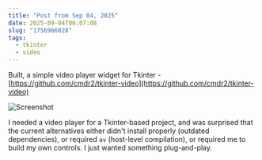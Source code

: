 ```yaml
---
title: "Post from Sep 04, 2025"
date: 2025-09-04T06:07:08
slug: "1756966028"
tags:
  - tkinter
  - video
---
```


Built, a simple video player widget for Tkinter - [https://github.com/cmdr2/tkinter-video](https://github.com/cmdr2/tkinter-video)

![Screenshot](https://github.com/user-attachments/assets/5c388770-5416-4106-bcc6-1bb6f93c7785)

I needed a video player for a Tkinter-based project, and was surprised that the current alternatives either didn't install properly (outdated dependencies), or required `av` (host-level compilation), or required me to build my own controls. I just wanted something plug-and-play.